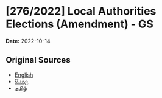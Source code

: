 # [276/2022] Local Authorities Elections (Amendment) - GS

**Date:** 2022-10-14

## Original Sources

- [English](https://documents.gov.lk/view/bills/2022/10/276-2022_E.pdf)
- [සිංහල](https://documents.gov.lk/view/bills/2022/10/276-2022_S.pdf)
- [தமிழ்](https://documents.gov.lk/view/bills/2022/10/276-2022_T.pdf)
